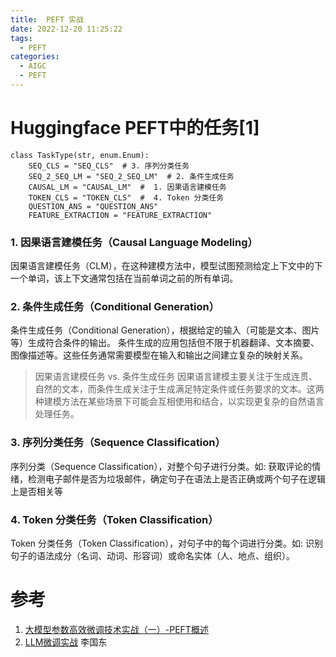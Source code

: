 ```yaml
---
title:  PEFT 实战
date: 2022-12-20 11:25:22
tags:
  - PEFT
categories:
  - AIGC  
  - PEFT
---
```


<p></p>
<!-- more -->

# Huggingface  PEFT中的任务[1]

```
class TaskType(str, enum.Enum):
    SEQ_CLS = "SEQ_CLS"  # 3. 序列分类任务
    SEQ_2_SEQ_LM = "SEQ_2_SEQ_LM"  # 2. 条件生成任务
    CAUSAL_LM = "CAUSAL_LM"  #  1. 因果语言建模任务
    TOKEN_CLS = "TOKEN_CLS"  #  4. Token 分类任务
    QUESTION_ANS = "QUESTION_ANS"
    FEATURE_EXTRACTION = "FEATURE_EXTRACTION"
```

### 1. 因果语言建模任务（Causal Language Modeling）
  因果语言建模任务（CLM），在这种建模方法中，模型试图预测给定上下文中的下一个单词，该上下文通常包括在当前单词之前的所有单词。

### 2. 条件生成任务（Conditional Generation）
  条件生成任务（Conditional Generation），根据给定的输入（可能是文本、图片等）生成符合条件的输出。
  条件生成的应用包括但不限于机器翻译、文本摘要、图像描述等。这些任务通常需要模型在输入和输出之间建立复杂的映射关系。

> 因果语言建模任务  vs.  条件生成任务 
  因果语言建模主要关注于生成连贯、自然的文本，而条件生成关注于生成满足特定条件或任务要求的文本。这两种建模方法在某些场景下可能会互相使用和结合，以实现更复杂的自然语言处理任务。


### 3. 序列分类任务（Sequence Classification）

  序列分类（Sequence Classification），对整个句子进行分类。如: 获取评论的情绪，检测电子邮件是否为垃圾邮件，确定句子在语法上是否正确或两个句子在逻辑上是否相关等

### 4. Token 分类任务（Token Classification）
  Token 分类任务（Token Classification），对句子中的每个词进行分类。如: 识别句子的语法成分（名词、动词、形容词）或命名实体（人、地点、组织）。


# 参考
1. [大模型参数高效微调技术实战（一）-PEFT概述](https://zhuanlan.zhihu.com/p/651744834)
100. [LLM微调实战](https://github.com/www6v/llm-action#llm%E5%BE%AE%E8%B0%83%E5%AE%9E%E6%88%98) 李国东 





